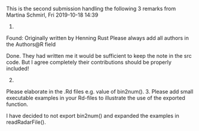 
This is the second submission handling the following 3 remarks from 
Martina Schmirl, Fri 2019-10-18 14:39

1.
Found:  Originally written by Henning Rust
Please always add all authors in the Authors@R field 

Done. They had written me it would be sufficient to keep the note in the src code.
But I agree completely their contributions should be properly included!


2.
Please elaborate in the .Rd files e.g. value of bin2num().
3.
Please add small executable examples in your Rd-files to illustrate the
use of the exported function.

I have decided to not export bin2num() and expanded the examples in readRadarFile().



